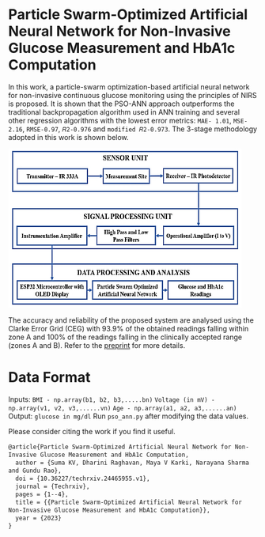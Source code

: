 # Particle Swarm-Optimized Artificial Neural Network for Non-Invasive Glucose Measurement and HbA1c Computation
In this work, a particle-swarm optimization-based artificial neural network for non-invasive continuous glucose monitoring using the principles of NIRS is proposed. It is shown that the PSO-ANN approach outperforms the traditional backpropagation algorithm used in ANN training and several other regression algorithms with the lowest error metrics: ```MAE- 1.01```, ```MSE-2.16```, ```RMSE-0.97```, ```𝑅2-0.976``` and ```modified 𝑅2-0.973```. The 3-stage methodology adopted in this work is shown below.

![alt text](https://github.com/rdharini2001/Non-Invasive-Glucometer/blob/main/methodology_glucometer.png)

The accuracy and reliability of the proposed system are analysed using the Clarke Error Grid (CEG) with 93.9% of the obtained readings falling within zone A and 100% of the readings falling in the clinically accepted range (zones A and B). Refer to the [preprint](https://www.techrxiv.org/doi/full/10.36227/techrxiv.24465955.v1) for more details. 

# Data Format
Inputs:
```BMI - np.array(b1, b2, b3,.....bn)```
```Voltage (in mV) - np.array(v1, v2, v3,......vn)```
```Age - np.array(a1, a2, a3,......an)```
Output:
```glucose in mg/dl```
Run ```pso_ann.py``` after modifying the data values.

Please consider citing the work if you find it useful. 
```
@article{Particle Swarm-Optimized Artificial Neural Network for Non-Invasive Glucose Measurement and HbA1c Computation,
  author = {Suma KV, Dharini Raghavan, Maya V Karki, Narayana Sharma and Gundu Rao},
  doi = {10.36227/techrxiv.24465955.v1},
  journal = {Techrxiv},
  pages = {1--4},
  title = {{Particle Swarm-Optimized Artificial Neural Network for Non-Invasive Glucose Measurement and HbA1c Computation}},
  year = {2023}
}
```
